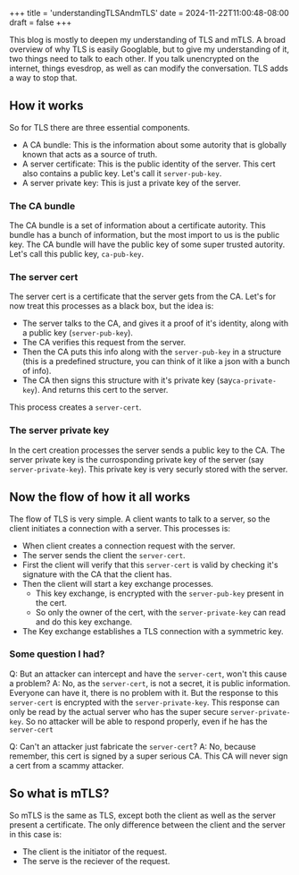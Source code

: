 +++
title = 'understandingTLSAndmTLS'
date = 2024-11-22T11:00:48-08:00
draft = false
+++

This blog is mostly to deepen my understanding of TLS and mTLS. A broad overview of why TLS is easily Googlable, but to give my understanding of it, two things need to talk to each other. If you talk unencrypted on the internet, things evesdrop, as well as can modify the conversation. TLS adds a way to stop that.

## How it works

So for TLS there are three essential components.

* A CA bundle: This is the information about some autority that is globally known that acts as a source of truth.
* A server certificate: This is the public identity of the server. This cert also contains a public key. Let's call it `server-pub-key`.
* A server private key: This is just a private key of the server.

### The CA bundle

The CA bundle is a set of information about a certificate autority. This bundle has a bunch of information, but the most import to us is the public key. The CA bundle will have the public key of some super trusted autority. Let's call this public key, `ca-pub-key`.

### The server cert

The server cert is a certificate that the server gets from the CA. Let's for now treat this processes as a black box, but the idea is:

* The server talks to the CA, and gives it a proof of it's identity, along with a public key (`server-pub-key`).
* The CA verifies this request from the server.
* Then the CA puts this info along with the `server-pub-key` in a structure (this is a predefined structure, you can think of it like a json with a bunch of info).
* The CA then signs this structure with it's private key (say`ca-private-key`). And returns this cert to the server.

This process creates a `server-cert`.

### The server private key

In the cert creation processes the server sends a public key to the CA. The server private key is the currosponding private key of the server (say `server-private-key`). This private key is very securly stored with the server.

## Now the flow of how it all works

The flow of TLS is very simple. A client wants to talk to a server, so the client initiates a connection with a server. This processes is:

* When client creates a connection request with the server.
* The server sends the client the `server-cert`.
* First the client will verify that this `server-cert` is valid by checking it's signature with the CA that the client has.
* Then the client will start a key exchange processes.
  * This key exchange, is encrypted with the `server-pub-key` present in the cert.
  * So only the owner of the cert, with the `server-private-key` can read and do this key exchange.
* The Key exchange establishes a TLS connection with a symmetric key.

### Some question I had?

Q: But an attacker can intercept and have the `server-cert`, won't this cause a problem?
A: No, as the `server-cert`, is not a secret, it is public information. Everyone can have it, there is no problem with it. But the response to this `server-cert` is encrypted with the `server-private-key`. This response can only be read by the actual server who has the super secure `server-private-key`. So no attacker will be able to respond properly, even if he has the `server-cert`

Q: Can't an attacker just fabricate the `server-cert`?
A: No, because remember, this cert is signed by a super serious CA. This CA will never sign a cert from a scammy attacker.

## So what is mTLS?

So mTLS is the same as TLS, except both the client as well as the server present a certificate. The only difference between the client and the server in this case is:

* The client is the initiator of the request.
* The serve is the reciever of the request.
